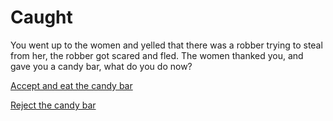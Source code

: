 # Caught
You went up to the women and yelled that there was a robber trying to steal from her, the robber got scared and fled. The women thanked you, and gave you a candy bar, what do you do now?

[Accept and eat the candy bar](poision.md)

[Reject the candy bar](arrive.md)
